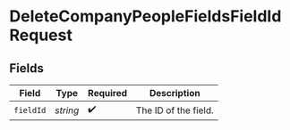 # DeleteCompanyPeopleFieldsFieldIdRequest


## Fields

| Field                | Type                 | Required             | Description          |
| -------------------- | -------------------- | -------------------- | -------------------- |
| `fieldId`            | *string*             | :heavy_check_mark:   | The ID of the field. |